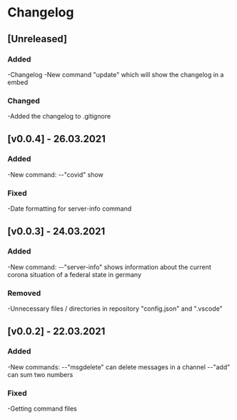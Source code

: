 # Changelog

## [Unreleased]

### Added
-Changelog
-New command "update" which will show the changelog in a embed

### Changed
-Added the changelog to .gitignore

## [v0.0.4] - 26.03.2021

### Added
-New command:
--"covid" show

### Fixed
-Date formatting for server-info command

## [v0.0.3] - 24.03.2021

### Added
-New command:
--"server-info" shows information about the current corona situation of a federal state in germany

### Removed
-Unnecessary files / directories in repository "config.json" and ".vscode"

## [v0.0.2] - 22.03.2021

### Added
-New commands:
--"msgdelete" can delete messages in a channel
--"add" can sum two numbers 

### Fixed
-Getting command files